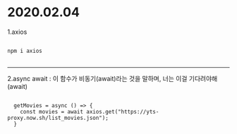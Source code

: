 2020.02.04
=============
1.axios
<pre>
<code>
npm i axios
</code>
</pre>

-------------
2.async await : 이 함수가 비동기(await)라는 것을 말하며, 너는 이걸 기다려야해(await)
<pre>
<code>
  getMovies = async () => {
    const movies = await axios.get("https://yts-proxy.now.sh/list_movies.json");
  }
</code>
</pre>
